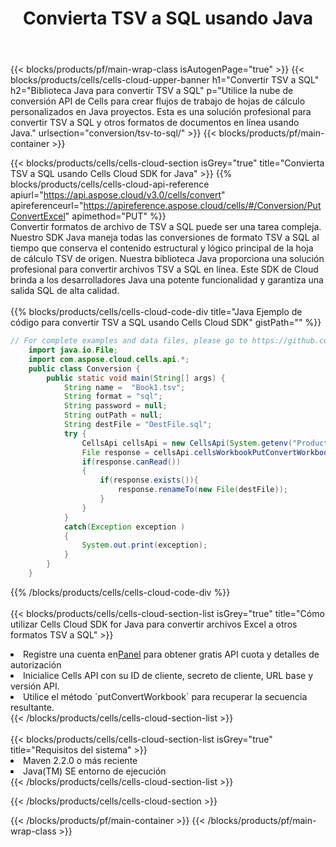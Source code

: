 ﻿---
title:  Convierta TSV a SQL usando Java
description: Utilizando el Aspose.Cells Cloud SDK for Java para convertir un archivo de formato TSV a un archivo de formato SQL.
---
{{< blocks/products/pf/main-wrap-class isAutogenPage="true" >}}
{{< blocks/products/cells/cells-cloud-upper-banner h1="Convertir TSV a SQL" h2="Biblioteca Java para convertir TSV a SQL" p="Utilice la nube de conversión API de Cells para crear flujos de trabajo de hojas de cálculo personalizados en Java proyectos. Esta es una solución profesional para convertir TSV a SQL y otros formatos de documentos en línea usando Java." urlsection="conversion/tsv-to-sql/" >}}
{{< blocks/products/pf/main-container >}}

{{< blocks/products/cells/cells-cloud-section isGrey="true" title="Convierta TSV a SQL usando Cells Cloud SDK for Java" >}}
{{% blocks/products/cells/cells-cloud-api-reference apiurl="https://api.aspose.cloud/v3.0/cells/convert" apireferenceurl="https://apireference.aspose.cloud/cells/#/Conversion/PutConvertExcel" apimethod="PUT" %}}
<br/>
Convertir formatos de archivo de TSV a SQL puede ser una tarea compleja. Nuestro SDK Java maneja todas las conversiones de formato TSV a SQL al tiempo que conserva el contenido estructural y lógico principal de la hoja de cálculo TSV de origen. Nuestra biblioteca Java proporciona una solución profesional para convertir archivos TSV a SQL en línea. Este SDK de Cloud brinda a los desarrolladores Java una potente funcionalidad y garantiza una salida SQL de alta calidad.
<br/>
<br/>
{{% blocks/products/cells/cells-cloud-code-div title="Java Ejemplo de código para convertir TSV a SQL usando Cells Cloud SDK" gistPath="" %}}
 
```java
// For complete examples and data files, please go to https://github.com/aspose-cells-cloud/aspose-cells-cloud-java/
    import java.io.File;
    import com.aspose.cloud.cells.api.*;
    public class Conversion {
        public static void main(String[] args) {
            String name =  "Book1.tsv";
            String format = "sql";
            String password = null;
            String outPath = null;
            String destFile = "DestFile.sql";
            try {
                CellsApi cellsApi = new CellsApi(System.getenv("ProductClientId"), System.getenv("ProductClientSecret"));
                File response = cellsApi.cellsWorkbookPutConvertWorkbook(new File(name), format, password, outPath, null,null);            
                if(response.canRead())
                {
                    if(response.exists()){
                        response.renameTo(new File(destFile));
                    }                
                }
            }
            catch(Exception exception )
            {
                System.out.print(exception);
            }
        }
    }
```
 
{{% /blocks/products/cells/cells-cloud-code-div %}}
<br/>
<br/>
{{< blocks/products/cells/cells-cloud-section-list isGrey="true" title="Cómo utilizar Cells Cloud SDK for Java para convertir archivos Excel a otros formatos TSV a SQL" >}}
<li> Registre una cuenta en<a href="https://dashboard.aspose.cloud/">Panel</a> para obtener gratis API cuota y detalles de autorización</li>
<li>Inicialice Cells API con su ID de cliente, secreto de cliente, URL base y versión API.</li>
<li>Utilice el método `putConvertWorkbook` para recuperar la secuencia resultante.</li>
{{< /blocks/products/cells/cells-cloud-section-list >}}
<br/>
<br/>
{{< blocks/products/cells/cells-cloud-section-list isGrey="true" title="Requisitos del sistema" >}}
<li>Maven 2.2.0 o más reciente</li>
<li>Java(TM) SE entorno de ejecución</li>
{{< /blocks/products/cells/cells-cloud-section-list >}}

{{< /blocks/products/cells/cells-cloud-section >}}

{{< /blocks/products/pf/main-container >}}
{{< /blocks/products/pf/main-wrap-class >}}
